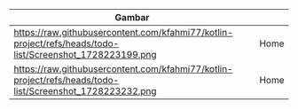 | Gambar                                 |           |
|----------------------------------------|----------------|
| https://raw.githubusercontent.com/kfahmi77/kotlin-project/refs/heads/todo-list/Screenshot_1728223199.png | Home |
| https://raw.githubusercontent.com/kfahmi77/kotlin-project/refs/heads/todo-list/Screenshot_1728223232.png   | Home       |
